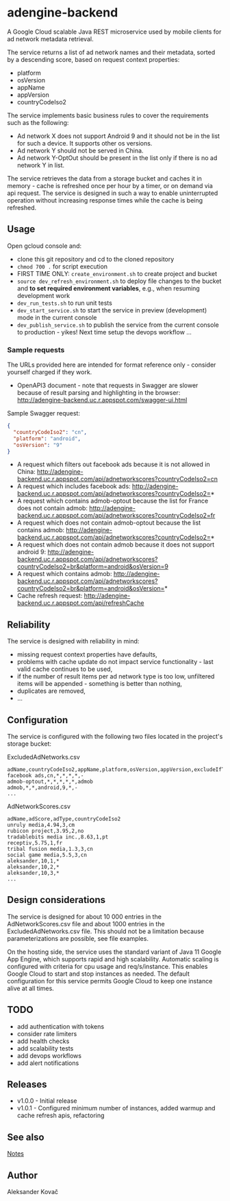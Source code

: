 # adengine-backend

A Google Cloud scalable Java REST microservice used by mobile clients for ad network metadata retrieval.

The service returns a list of ad network names and their metadata, sorted by a descending score, based on request context properties:

* platform
* osVersion
* appName
* appVersion
* countryCodeIso2

The service implements basic business rules to cover the requirements such as the following:

* Ad network X does not support Android 9 and it should not be in the list for such a device. It supports other os versions.
* Ad network Y should not be served in China.
* Ad network Y-OptOut should be present in the list only if there is no ad network Y in list.

The service retrieves the data from a storage bucket and caches it in memory - cache is refreshed once per hour by a timer, or on demand via api request. The service is designed in such a way to enable uninterrupted operation without increasing response times while the cache is being refreshed. 

## Usage

Open gcloud console and:

* clone this git repository and cd to the cloned repository
* ```chmod 700 .``` for script execution
* FIRST TIME ONLY: ```create_environment.sh``` to create project and bucket
* ```source dev_refresh_environment.sh``` to deploy file changes to the bucket and **to set required environment variables**, e.g., when resuming development work
* ```dev_run_tests.sh``` to run unit tests
* ```dev_start_service.sh``` to start the service in preview (development) mode in the current console
* ```dev_publish_service.sh``` to publish the service from the current console to production - yikes! Next time setup the devops workflow ...

### Sample requests

The URLs provided here are intended for format reference only - consider yourself charged if they work.

* OpenAPI3 document - note that requests in Swagger are slower because of result parsing and highlighting in the browser: http://adengine-backend.uc.r.appspot.com/swagger-ui.html

Sample Swagger request:

```json
{
  "countryCodeIso2": "cn",
  "platform": "android",
  "osVersion": "9" 
}
```

* A request which filters out facebook ads because it is not allowed in China: http://adengine-backend.uc.r.appspot.com/api/adnetworkscores?countryCodeIso2=cn
* A request which includes facebook ads: http://adengine-backend.uc.r.appspot.com/api/adnetworkscores?countryCodeIso2=*
* A request which contains admob-optout because the list for France does not contain admob: http://adengine-backend.uc.r.appspot.com/api/adnetworkscores?countryCodeIso2=fr
* A request which does not contain admob-optout because the list contains admob: http://adengine-backend.uc.r.appspot.com/api/adnetworkscores?countryCodeIso2=*
* A request which does not contain admob because it does not support android 9: http://adengine-backend.uc.r.appspot.com/api/adnetworkscores?countryCodeIso2=br&platform=android&osVersion=9
* A request which contains admob: http://adengine-backend.uc.r.appspot.com/api/adnetworkscores?countryCodeIso2=br&platform=android&osVersion=*
* Cache refresh request: http://adengine-backend.uc.r.appspot.com/api/refreshCache

## Reliability

The service is designed with reliability in mind:

* missing request context properties have defaults,
* problems with cache update do not impact service functionality - last valid cache continues to be used,
* if the number of result items per ad network type is too low, unfiltered items will be appended - something is better than nothing,
* duplicates are removed,
* ...

## Configuration

The service is configured with the following two files located in the project's storage bucket:

ExcludedAdNetworks.csv

```csv
adName,countryCodeIso2,appName,platform,osVersion,appVersion,excludeIfThisAdNamePresent
facebook ads,cn,*,*,*,*,-
admob-optout,*,*,*,*,*,admob
admob,*,*,android,9,*,-
...
```

AdNetworkScores.csv

```csv
adName,adScore,adType,countryCodeIso2
unruly media,4.94,3,cm
rubicon project,3.95,2,no
tradablebits media inc.,8.63,1,pt
receptiv,5.75,1,fr
tribal fusion media,1.3,3,cn
social game media,5.5,3,cn
aleksander,10,1,*
aleksander,10,2,*
aleksander,10,3,*
...
```

## Design considerations

The service is designed for about 10 000 entries in the AdNetworkScores.csv file and about 1000 entries in the ExcludedAdNetworks.csv file. This should not be a limitation because parameterizations are possible, see file examples.

On the hosting side, the service uses the standard variant of Java 11 Google App Engine, which supports rapid and high scalability. Automatic scaling is configured with criteria for cpu usage and req/s/instance. This enables Google Cloud to start and stop instances as needed. The default configuration for this service permits Google Cloud to keep one instance alive at all times.

## TODO

* add authentication with tokens
* consider rate limiters
* add health checks
* add scalability tests
* add devops workflows
* add alert notifications

## Releases

* v1.0.0 - Initial release
* v1.0.1 - Configured minimum number of instances, added warmup and cache refresh apis, refactoring

## See also

[Notes](NOTES.md)

## Author

Aleksander Kovač
